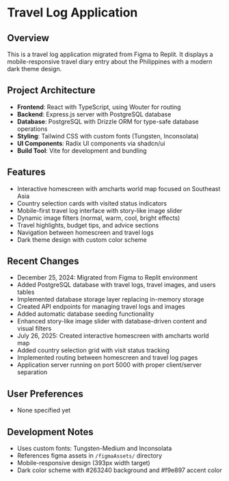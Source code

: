 # Travel Log Application

## Overview
This is a travel log application migrated from Figma to Replit. It displays a mobile-responsive travel diary entry about the Philippines with a modern dark theme design.

## Project Architecture
- **Frontend**: React with TypeScript, using Wouter for routing
- **Backend**: Express.js server with PostgreSQL database
- **Database**: PostgreSQL with Drizzle ORM for type-safe database operations
- **Styling**: Tailwind CSS with custom fonts (Tungsten, Inconsolata)
- **UI Components**: Radix UI components via shadcn/ui
- **Build Tool**: Vite for development and bundling

## Features
- Interactive homescreen with amcharts world map focused on Southeast Asia
- Country selection cards with visited status indicators
- Mobile-first travel log interface with story-like image slider
- Dynamic image filters (normal, warm, cool, bright effects)
- Travel highlights, budget tips, and advice sections
- Navigation between homescreen and travel logs
- Dark theme design with custom color scheme

## Recent Changes
- December 25, 2024: Migrated from Figma to Replit environment
- Added PostgreSQL database with travel logs, travel images, and users tables
- Implemented database storage layer replacing in-memory storage
- Created API endpoints for managing travel logs and images
- Added automatic database seeding functionality
- Enhanced story-like image slider with database-driven content and visual filters
- July 26, 2025: Created interactive homescreen with amcharts world map
- Added country selection grid with visit status tracking
- Implemented routing between homescreen and travel log pages
- Application server running on port 5000 with proper client/server separation

## User Preferences
- None specified yet

## Development Notes
- Uses custom fonts: Tungsten-Medium and Inconsolata
- References figma assets in `/figmaAssets/` directory
- Mobile-responsive design (393px width target)
- Dark color scheme with #263240 background and #f9e897 accent color